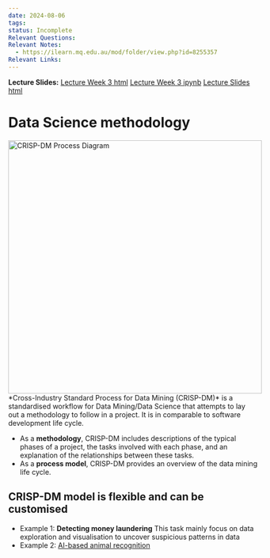 ```yaml
---
date: 2024-08-06
tags: 
status: Incomplete
Relevant Questions: 
Relevant Notes:
  - https://ilearn.mq.edu.au/mod/folder/view.php?id=8255357
Relevant Links:
---
```

**Lecture Slides:**
[Lecture Week 3 html](Attachments/Lecture_Week_3.html)
[Lecture Week 3 ipynb](Attachments/Lecture_Week_3.ipynb)
[Lecture Slides html](Attachments/Lecture_Week_3.slides.html)

# Data Science methodology
<div style="float: left">
<a title="By Kenneth Jensen [CC BY-SA 3.0 (http://creativecommons.org/licenses/by-sa/3.0)], via Wikimedia Commons" href="https://commons.wikimedia.org/wiki/File%3ACRISP-DM_Process_Diagram.png"><img width="512" alt="CRISP-DM Process Diagram" src="https://upload.wikimedia.org/wikipedia/commons/thumb/b/b9/CRISP-DM_Process_Diagram.png/512px-CRISP-DM_Process_Diagram.png"/></a>
</div>
*Cross-Industry Standard Process for Data Mining (CRISP-DM)* is a standardised workflow for Data Mining/Data Science that attempts to lay out a methodology to follow in a project. It is in comparable to software development life cycle. 

- As a **methodology**, CRISP-DM includes descriptions of the typical phases of a project, the tasks involved with each phase, and an explanation of the relationships between these tasks.
- As a **process model**, CRISP-DM provides an overview of the data mining life cycle.

## CRISP-DM model is flexible and can be customised
- Example 1: **Detecting money laundering**
  This task mainly focus on data exploration and visualisation to uncover suspicious patterns in data
- Example 2: [AI-based animal recognition](https://siwalusoftware.com/)